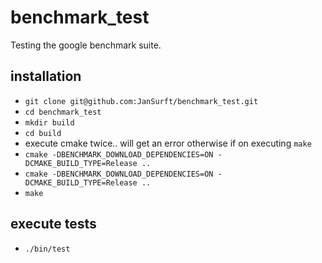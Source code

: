 # benchmark_test
Testing the google benchmark suite.

## installation

- `git clone git@github.com:JanSurft/benchmark_test.git`
- `cd benchmark_test`
- `mkdir build`
- `cd build`
- execute cmake twice.. will get an error otherwise if on executing `make`
- `cmake -DBENCHMARK_DOWNLOAD_DEPENDENCIES=ON -DCMAKE_BUILD_TYPE=Release ..`
- `cmake -DBENCHMARK_DOWNLOAD_DEPENDENCIES=ON -DCMAKE_BUILD_TYPE=Release ..`
- `make`

## execute tests
- `./bin/test`
